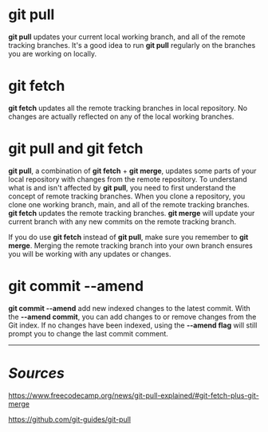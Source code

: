 # git pull

**git pull** updates your current local working branch, and all of the remote tracking branches. It's a good idea to run **git pull** regularly on the branches you are working on locally.

# git fetch

**git fetch** updates all the remote tracking branches in local repository. No changes are actually reflected on any of the local working branches.

# git pull and git fetch

**git pull**, a combination of **git fetch** + **git merge**, updates some parts of your local repository with changes from the remote repository. To understand what is and isn't affected by **git pull**, you need to first understand the concept of remote tracking branches. When you clone a repository, you clone one working branch, main, and all of the remote tracking branches. **git fetch** updates the remote tracking branches. **git merge** will update your current branch with any new commits on the remote tracking branch.

If you do use **git fetch** instead of **git pull**, make sure you remember to **git merge**. Merging the remote tracking branch into your own branch ensures you will be working with any updates or changes.

# git commit --amend


**git commit --amend** add new indexed changes to the latest commit. With the **--amend commit**, you can add changes to or remove changes from the Git index. If no changes have been indexed, using the **--amend flag** will still prompt you to change the last commit comment.

---

# _Sources_

https://www.freecodecamp.org/news/git-pull-explained/#git-fetch-plus-git-merge

https://github.com/git-guides/git-pull
